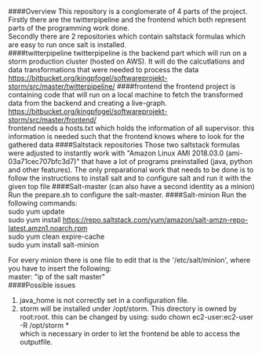 ####Overview
This repository is a conglomerate of 4 parts of the project.   
Firstly there are the twitterpipeline and the frontend which both represent parts of the programming work done.  
Secondly there are 2 repositories which contain saltstack formulas which are easy to run once salt is installed.  
####twitterpipeline
twitterpipeline is the backend part which will run on a storm production cluster (hosted on AWS). It will do the calcutlations and data transformations that were needed to process the data   
https://bitbucket.org/kingpfogel/softwareprojekt-storm/src/master/twitterpipeline/
####frontend
the frontend project is containing code that will run on a local machine to fetch the transformed data from the backend and creating a live-graph.   
https://bitbucket.org/kingpfogel/softwareprojekt-storm/src/master/frontend/   
frontend needs a hosts.txt which holds the information of all supervisor. this information is needed such that the frontend knows where to look for the gathered data
####Saltstack repositories
Those two saltstack formulas were adjusted to instantly work with "Amazon Linux AMI 2018.03.0 (ami-03a71cec707bfc3d7)" that have a lot of programs preinstalled (java, python and other features).
The only preparational work that needs to be done is to follow the instructions to install salt and to configure salt and run it with the given top file
####Salt-master (can also have a second identity as a minion)  
Run the prepare.sh to configure the salt-master.
####Salt-minion
Run the following commands:    
sudo yum update   
sudo yum install https://repo.saltstack.com/yum/amazon/salt-amzn-repo-latest.amzn1.noarch.rpm   
sudo yum clean expire-cache   
sudo yum install salt-minion   

For every minion there is one file to edit that is the '/etc/salt/minion', where you have to insert the following:      
master: "ip of the salt master"   
####Possible issues
1. java_home is not correctly set in a configuration file.   
2. storm will be installed under /opt/storm. This directory is owned by root:root. this can be changed by using: sudo chown ec2-user:ec2-user -R /opt/storm *    
which is necessary in order to let the frontend be able to access the outputfile.
